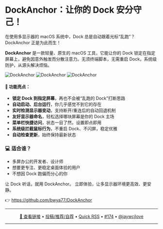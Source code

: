 DockAnchor：让你的 Dock 安分守己！
===

在使用多显示器的 macOS 系统中，Dock 总是自动跟着光标“乱跑”？DockAnchor 正是为此而生！

**DockAnchor** 是一款轻量、原生的 macOS 工具，它能让你的 Dock 锁定在指定屏幕上，避免因意外触发而分散注意力。无须终端脚本，无需重启 Dock，系统级防护，从源头解决烦恼。

<img alt="DockAnchor" src="https://github.com/user-attachments/assets/aa1e25a7-5f7a-4b8a-840a-e03b57a69cdc" />

<img  alt="DockAnchor" src="https://github.com/user-attachments/assets/4b6170f2-5246-4ed8-8bf3-aabaa5873792" />

<img  alt="DockAnchor" src="https://github.com/user-attachments/assets/df79bf68-8377-4a93-ab00-7f94b1113c7e" />

#### 🚀 功能亮点：

* **锁定 Dock 到指定屏幕**，再也不会被“乱跑的 Dock”打断思路
* **自动启动、后台运行**，你几乎感觉不到它的存在
* **实时检测显示器变动**，支持断开/重连后的自动回退机制
* **友好显示器命名**，轻松选择哪块屏幕是你的 Dock 主场
* **菜单栏快捷访问**，状态一目了然，设置即点即用
* **系统级拦截鼠标行为**，不重启 Dock、不闪屏，稳定优雅
* **自动检查更新**，始终保持最新状态

### 💻 适合谁？

* 多屏办公的开发者、设计师
* 想要更专注、更稳定桌面体验的用户
* 不想因 Dock 跑偏而分心的你

让 Dock 听话，就用 DockAnchor。
立即体验，让多显示器环境更高效、更安静。

👉 https://github.com/bwya77/DockAnchor

---

<p align="center">
<a href="https://github.com/bwya77/DockAnchor" target="_blank">🔗 查看链接</a> • 
<a href="https://github.com/jaywcjlove/quick-rss/issues/new/choose" target="_blank">投稿/推荐/自荐</a> • 
<a href="https://wangchujiang.com/quick-rss/feeds/index.html" target="_blank">Quick RSS</a> • 
<a href="https://github.com/jaywcjlove/quick-rss/issues/174" target="_blank">#174</a> • 
<a href="https://github.com/jaywcjlove" target="_blank">@jaywcjlove</a>
</p>

---
    